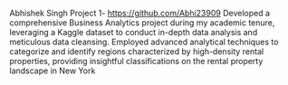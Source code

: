 Abhishek Singh
Project 1- https://github.com/Abhi23909 
Developed a comprehensive Business Analytics project during my academic tenure, leveraging a Kaggle dataset to conduct in-depth data analysis and meticulous data cleansing. Employed advanced analytical techniques to categorize and identify regions characterized by high-density rental properties, providing insightful classifications on the rental property landscape in New York

